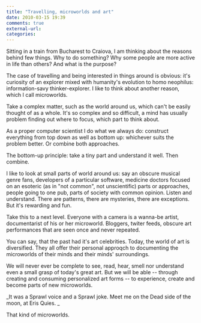 ```yaml
---
title: "Travelling, microworlds and art"
date: 2010-03-15 19:39
comments: true
external-url:
categories:
---
```

Sitting in a train from Bucharest to Craiova, I am thinking about the reasons behind few things. Why to do something? Why some people are more active in life than others? And what is the purpose?   
  
The case of travelling and being interested in things around is obvious: it's curiosity of an explorer mixed with humanity's evolution to homo neophilus: information-savy thinker-explorer. I like to think about another reason, which I call microworlds.   
  
Take a complex matter, such as the world around us, which can't be easily thought of as a whole. It's so complex and so difficult, a mind has usually problem finding out where to focus, which part to think about.   
  
As a proper computer scientist I do what we always do: construct everything from top down as well as bottom up: whichever suits the problem better. Or combine both approaches.   
  
The bottom-up principle: take a tiny part and understand it well. Then combine.   
  
I like to look at small parts of world around us: say an obscure musical genre fans, developers of a particular software, medicine doctors focused on an esoteric (as in "not common", not unscientific) parts or approaches, people going to one pub, parts of society with common opinion. Listen and understand. There are patterns, there are mysteries, there are exceptions. But it's rewarding and fun.   
  
Take this to a next level. Everyone with a camera is a wanna-be artist, documentarist of his or her microworld. Bloggers, twiter feeds, obscure art performances that are seen once and never repeated.   
  
You can say, that the past had it's art celebrities. Today, the world of art is diversified. They all offer their personal approqch to documenting the microworlds of their minds and their minds' surroundings.   
  
We will never ever be complete to see, read, hear, smell nor understand even a small grasp of today's great art. But we will be able -- through creating and consuming personalized art forms -- to experience, create and become parts of new microworlds.   
  
_It was a Sprawl voice and a Sprawl joke. Meet me on the Dead side of the moon, at Eris Quies. _  
  
That kind of microworlds.
